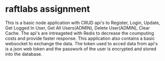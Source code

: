 # raftlabs assignment
This is a basic node application with CRUD api's to Register, Login, Update, Get Logged In User, Get All Users(ADMIN), Delete User(ADMIN), Clear Cache. The api's are intreageted with Redis to decrease the coumputing costs and provide faster response. This application also contains a basic websocket to exchange the data. The token used to acced data from api's is a json web token and the passwork of the user is encrypted and stored into the database. 
